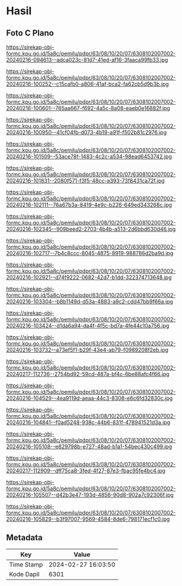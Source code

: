 # Hasil

## Foto C Plano

https://sirekap-obj-formc.kpu.go.id/5a8c/pemilu/pdpr/63/08/10/20/07/6308102007002-20240216-094613--adca023c-81d7-41ed-af16-3faaca99fb33.jpg

https://sirekap-obj-formc.kpu.go.id/5a8c/pemilu/pdpr/63/08/10/20/07/6308102007002-20240216-100252--c15cafb0-a806-41af-bca2-fa62cb5d9b3b.jpg

https://sirekap-obj-formc.kpu.go.id/5a8c/pemilu/pdpr/63/08/10/20/07/6308102007002-20240216-100601--765aa667-f692-4a5c-8a08-eaeb0e16882f.jpg

https://sirekap-obj-formc.kpu.go.id/5a8c/pemilu/pdpr/63/08/10/20/07/6308102007002-20240216-100950--41cf04fb-d073-4b19-a91f-f502b81c2976.jpg

https://sirekap-obj-formc.kpu.go.id/5a8c/pemilu/pdpr/63/08/10/20/07/6308102007002-20240216-101509--53ace78f-1483-4c2c-a534-98ead6453742.jpg

https://sirekap-obj-formc.kpu.go.id/5a8c/pemilu/pdpr/63/08/10/20/07/6308102007002-20240216-101831--2080f571-f3f5-48cc-a393-73f8431ca72f.jpg

https://sirekap-obj-formc.kpu.go.id/5a8c/pemilu/pdpr/63/08/10/20/07/6308102007002-20240216-102111--76a67b3a-8419-4e9c-b226-649ed343268c.jpg

https://sirekap-obj-formc.kpu.go.id/5a8c/pemilu/pdpr/63/08/10/20/07/6308102007002-20240216-102345--909beed2-2703-4b4b-a513-2d6bbd630d46.jpg

https://sirekap-obj-formc.kpu.go.id/5a8c/pemilu/pdpr/63/08/10/20/07/6308102007002-20240216-102717--7b4c8ccc-8045-4875-8919-988786d2ba9d.jpg

https://sirekap-obj-formc.kpu.go.id/5a8c/pemilu/pdpr/63/08/10/20/07/6308102007002-20240216-102921--d74f9222-0682-42d7-b1dd-322374713648.jpg

https://sirekap-obj-formc.kpu.go.id/5a8c/pemilu/pdpr/63/08/10/20/07/6308102007002-20240216-103304--b8b1149d-d53a-4883-a9c2-cdd47bb9f66a.jpg

https://sirekap-obj-formc.kpu.go.id/5a8c/pemilu/pdpr/63/08/10/20/07/6308102007002-20240216-103424--d1da6a94-da4f-4f5c-bd7a-4fe44c10a756.jpg

https://sirekap-obj-formc.kpu.go.id/5a8c/pemilu/pdpr/63/08/10/20/07/6308102007002-20240216-103732--a73ef5f1-b29f-43e4-ab79-f0989208f2eb.jpg

https://sirekap-obj-formc.kpu.go.id/5a8c/pemilu/pdpr/63/08/10/20/07/6308102007002-20240217-112736--2754bd92-59cd-487a-bf4c-6be88afc4f66.jpg

https://sirekap-obj-formc.kpu.go.id/5a8c/pemilu/pdpr/63/08/10/20/07/6308102007002-20240216-104529--4ea9119d-aeaa-44c3-8308-e6c6fd32830c.jpg

https://sirekap-obj-formc.kpu.go.id/5a8c/pemilu/pdpr/63/08/10/20/07/6308102007002-20240216-104841--f0ad5248-938c-44b6-831f-478941521d3a.jpg

https://sirekap-obj-formc.kpu.go.id/5a8c/pemilu/pdpr/63/08/10/20/07/6308102007002-20240216-105108--e829798b-e727-48ad-b1a1-54bec430c499.jpg

https://sirekap-obj-formc.kpu.go.id/5a8c/pemilu/pdpr/63/08/10/20/07/6308102007002-20240217-112909--dff75ca8-3fed-4f27-87e3-fbac95fe4bc4.jpg

https://sirekap-obj-formc.kpu.go.id/5a8c/pemilu/pdpr/63/08/10/20/07/6308102007002-20240216-105507--d42b3e47-193d-4856-90d8-902a7c92306f.jpg

https://sirekap-obj-formc.kpu.go.id/5a8c/pemilu/pdpr/63/08/10/20/07/6308102007002-20240216-105829--b3f97007-9569-4584-8de6-798171ecf1c0.jpg


## Metadata

| Key        | Value               |
| ---------- | ------------------- |
| Time Stamp | 2024-02-27 16:03:50 |
| Kode Dapil | 6301                |




